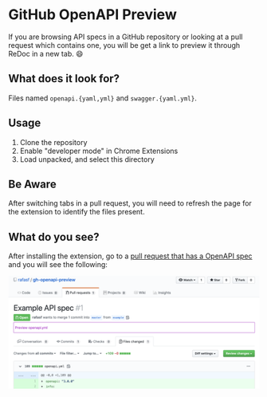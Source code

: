# GitHub OpenAPI Preview

If you are browsing API specs in a GitHub repository or looking at a pull
request which contains one, you will be get a link to preview it through ReDoc
in a new tab. :smile:

## What does it look for?

Files named `openapi.{yaml,yml}` and `swagger.{yaml.yml}`.

## Usage

1. Clone the repository
2. Enable "developer mode" in Chrome Extensions
3. Load unpacked, and select this directory

## Be Aware

After switching tabs in a pull request, you will need to refresh the page for
the extension to identify the files present.

## What do you see?

After installing the extension, go to a [pull request that has a OpenAPI spec](https://github.com/rafasf/gh-openapi-preview/pull/1/files) and you will see the following:

![Example](./docs/example_pull_request.png)
